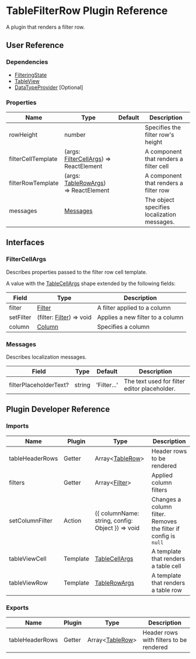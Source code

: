 # TableFilterRow Plugin Reference

A plugin that renders a filter row.

## User Reference

### Dependencies

- [FilteringState](filtering-state.md)
- [TableView](table-view.md)
- [DataTypeProvider](data-type-provider.md) [Optional]

### Properties

Name | Type | Default | Description
-----|------|---------|------------
rowHeight | number | | Specifies the filter row's height
filterCellTemplate | (args: [FilterCellArgs](#filter-cell-args)) => ReactElement | | A component that renders a filter cell
filterRowTemplate | (args: [TableRowArgs](table-view.md#table-row-args)) => ReactElement | | A component that renders a filter row
messages | [Messages](#messages) | | The object specifies localization messages.

## Interfaces

### <a name="filter-cell-args"></a>FilterCellArgs

Describes properties passed to the filter row cell template.

A value with the [TableCellArgs](table-view.md#table-cell-args) shape extended by the following fields:

Field | Type | Description
------|------|------------
filter | [Filter](filtering-state.md#filter) | A filter applied to a column
setFilter | (filter: [Filter](filtering-state.md#filter)) => void | Applies a new filter to a column
column | [Column](grid.md#column) | Specifies a column

### <a name="messages"></a>Messages

Describes localization messages.

Field | Type | Default | Description
------|------|---------|------------
filterPlaceholderText? | string | 'Filter...' | The text used for filter editor placeholder.

## Plugin Developer Reference

### Imports

Name | Plugin | Type | Description
-----|--------|------|------------
tableHeaderRows | Getter | Array&lt;[TableRow](table-view.md#table-row)&gt; | Header rows to be rendered
filters | Getter | Array&lt;[Filter](filtering-state.md#filter)&gt; | Applied column filters
setColumnFilter | Action | ({ columnName: string, config: Object }) => void | Changes a column filter. Removes the filter if config is `null`
tableViewCell | Template | [TableCellArgs](table-view.md#table-cell-args) | A template that renders a table cell
tableViewRow | Template | [TableRowArgs](table-view.md#table-row-args) | A template that renders a table row

### Exports

Name | Plugin | Type | Description
-----|--------|------|------------
tableHeaderRows | Getter | Array&lt;[TableRow](table-view.md#table-row)&gt; | Header rows with filters to be rendered
